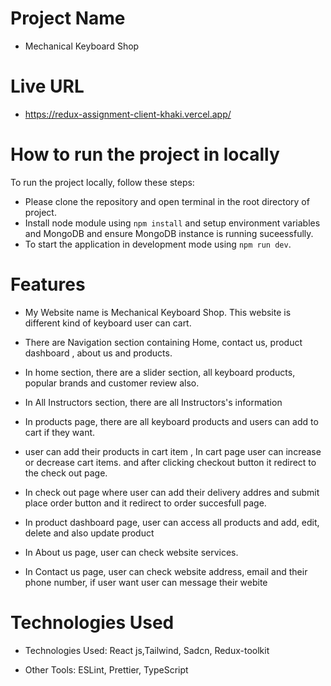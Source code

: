 # Project Name

- Mechanical Keyboard Shop

# Live URL

- https://redux-assignment-client-khaki.vercel.app/

# How to run the project in locally

To run the project locally, follow these steps:

- Please clone the repository and open terminal in the root directory of project.
- Install node module using `npm install` and setup environment variables and MongoDB and ensure MongoDB instance is running suceessfully.
- To start the application in development mode using `npm run dev`.

# Features

- My Website name is Mechanical Keyboard Shop. This website is different kind of keyboard user can cart.

- There are Navigation section containing Home, contact us, product dashboard , about us and products.

- In home section, there are a slider section, all keyboard products, popular brands and customer review also.

- In All Instructors section, there are all Instructors's information

- In products page, there are all keyboard products and users can add to cart if they want.

- user can add their products in cart item , In cart page user can increase or decrease cart items.
  and after clicking checkout button it redirect to the check out page.

- In check out page where user can add their delivery addres and submit place order button and it redirect to order succesfull page.

- In product dashboard page, user can access all products and add, edit, delete and also update product

- In About us page, user can check website services.

- In Contact us page, user can check website address, email and their phone number, if user want user can message their webite

# Technologies Used

- Technologies Used: React js,Tailwind, Sadcn, Redux-toolkit

- Other Tools: ESLint, Prettier, TypeScript
